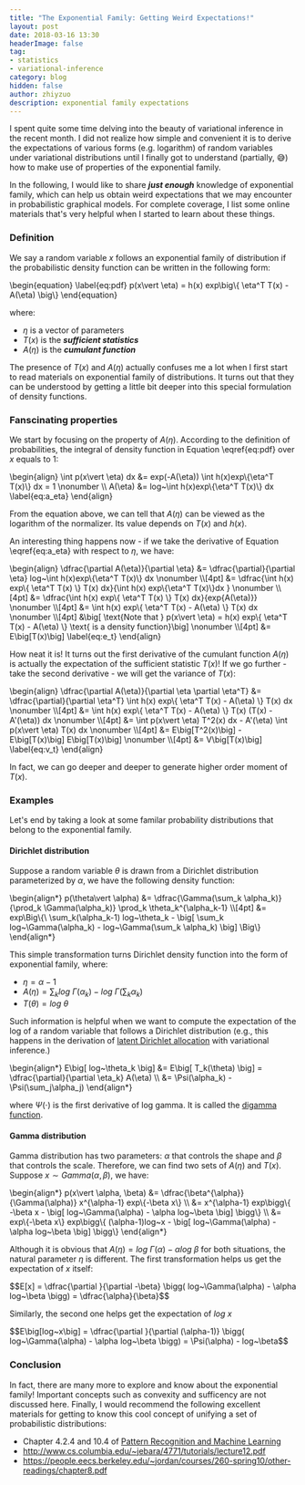 ```yaml
---
title: "The Exponential Family: Getting Weird Expectations!"
layout: post
date: 2018-03-16 13:30
headerImage: false
tag:
- statistics
- variational-inference
category: blog
hidden: false
author: zhiyzuo
description: exponential family expectations
---
```


I spent quite some time delving into the beauty of variational inference in the recent month. I did not realize how simple and convenient it is to derive the expectations of various forms (e.g. logarithm) of random variables under variational distributions until I finally got to understand (partially, :sweat_smile:) how to make use of properties of the exponential family. 

In the following, I would like to share ___just enough___ knowledge of exponential family, which can help us obtain weird expectations that we may encounter in probabilistic graphical models. For complete coverage, I list some online materials that's very helpful when I started to learn about these things.

### Definition
We say a random variable $x$ follows an exponential family of distribution if the probabilistic density function can be written in the following form:
<div>
\begin{equation}
\label{eq:pdf}
p(x\vert \eta) = h(x) exp\big\{ \eta^T T(x) - A(\eta) \big\} 
\end{equation}
</div>

where:
- $\eta$ is a vector of parameters
- $T(x)$ is the ___sufficient statistics___
- $A(\eta)$ is the ___cumulant function___

The presence of $T(x)$ and $A(\eta)$ actually confuses me a lot when I first start to read materials on exponential family of distributions. It turns out that they can be understood by getting a little bit deeper into this special formulation of density functions.

### Fanscinating properties
We start by focusing on the property of $A(\eta)$. According to the definition of probabilities, the integral of density function in Equation \eqref{eq:pdf} over $x$ equals to 1:

<div>
\begin{align}
\int p(x\vert \eta) dx &= exp(-A(\eta)) \int h(x)exp\{\eta^T T(x)\} dx = 1 \nonumber \\
A(\eta) &= log~\int h(x)exp\{\eta^T T(x)\} dx  
\label{eq:a_eta}
\end{align}
</div>

From the equation above, we can tell that $A(\eta)$ can be viewed as the logarithm of the normalizer. Its value depends on $T(x)$ and $h(x)$.

An interesting thing happens now - if we take the derivative of Equation \eqref{eq:a_eta} with respect to $\eta$, we have:

<div>
\begin{align}
\dfrac{\partial A(\eta)}{\partial \eta} &= \dfrac{\partial}{\partial \eta} log~\int h(x)exp\{\eta^T T(x)\} dx \nonumber \\[4pt]
&= \dfrac{\int h(x) exp\{ \eta^T T(x) \} T(x) dx}{\int h(x) exp\{\eta^T T(x)\}dx } \nonumber \\[4pt]
&= \dfrac{\int h(x) exp\{ \eta^T T(x) \} T(x) dx}{exp{A(\eta)}} \nonumber \\[4pt]
&= \int h(x) exp\{ \eta^T T(x) - A(\eta) \} T(x) dx \nonumber \\[4pt]
&\big[ \text{Note that } p(x\vert \eta) = h(x) exp\{ \eta^T T(x) - A(\eta) \} \text{ is a density function}\big] \nonumber \\[4pt]
&= E\big[T(x)\big] \label{eq:e_t}
\end{align}
</div>

How neat it is! It turns out the first derivative of the cumulant function $A(\eta)$ is actually the expectation of the sufficient statistic $T(x)$! If we go further - take the second derivative - we will get the variance of $T(x)$:

<div>
\begin{align}
\dfrac{\partial A(\eta)}{\partial \eta \partial \eta^T} &= \dfrac{\partial}{\partial \eta^T}  \int h(x) exp\{ \eta^T T(x) - A(\eta) \} T(x) dx \nonumber \\[4pt]
&= \int h(x) exp\{ \eta^T T(x) - A(\eta) \} T(x) (T(x) - A'(\eta)) dx \nonumber \\[4pt]
&= \int p(x\vert \eta) T^2(x) dx - A'(\eta) \int p(x\vert \eta) T(x) dx  \nonumber \\[4pt]
&= E\big[T^2(x)\big] - E\big[T(x)\big] E\big[T(x)\big] \nonumber \\[4pt]
&= V\big[T(x)\big] \label{eq:v_t}
\end{align}
</div>

In fact, we can go deeper and deeper to generate higher order moment of $T(x)$. 

### Examples

Let's end by taking a look at some familar probability distributions that belong to the exponential family.

#### Dirichlet distribution
Suppose a random variable $\theta$ is drawn from a Dirichlet distribution parameterized by $\alpha$, we have the following density function:

<div>
\begin{align*}
p(\theta\vert \alpha) &= \dfrac{\Gamma(\sum_k \alpha_k)}{\prod_k \Gamma(\alpha_k)} \prod_k \theta_k^{\alpha_k-1} \\[4pt]
&= exp\Big\{\ \sum_k(\alpha_k-1) log~\theta_k - \big[ \sum_k log~\Gamma(\alpha_k) - log~\Gamma(\sum_k \alpha_k) \big] \Big\}
\end{align*}
</div>

This simple transformation turns Dirichlet density function into the form of exponential family, where:
- $\eta = \alpha - 1$
- $A(\eta) = \sum_k log~\Gamma(\alpha_k) - log~\Gamma(\sum_k \alpha_k)$
- $T(\theta) = log~\theta$

Such information is helpful when we want to compute the expectation of the log of a random variable that follows a Dirichlet distribution (e.g., this happens in the derivation of [latent Dirichlet allocation](https://en.wikipedia.org/wiki/Latent_Dirichlet_allocation) with variational inference.)

<div>
\begin{align*}
E\big[ log~\theta_k \big] &= E\big[ T_k(\theta) \big] = \dfrac{\partial}{\partial \eta_k} A(\eta) \\
&= \Psi(\alpha_k) - \Psi(\sum_j\alpha_j)
\end{align*}
</div>

where $\Psi(\cdot)$ is the first derivative of log gamma. It is called the [digamma function](https://en.wikipedia.org/wiki/Digamma_function).


#### Gamma distribution
Gamma distribution has two parameters: $\alpha$ that controls the shape and $\beta$ that controls the scale. Therefore, we can find two sets of $A(\eta)$ and $T(x)$. Suppose $x \sim Gamma(\alpha, \beta)$, we have:

<div>
\begin{align*}
p(x\vert \alpha, \beta) &= \dfrac{\beta^{\alpha}}{\Gamma(\alpha)} x^{\alpha-1} exp\{-\beta x\} \\
&= x^{\alpha-1} exp\bigg\{ -\beta x - \big[ log~\Gamma(\alpha) - \alpha log~\beta \big] \bigg\} \\
&= exp\{-\beta x\} exp\bigg\{ (\alpha-1)log~x - \big[ log~\Gamma(\alpha) - \alpha log~\beta \big]  \bigg\}
\end{align*}
</div>

Although it is obvious that $A(\eta) = log~\Gamma(\alpha) - \alpha log~\beta$ for both situations, the natural parameter $\eta$ is different. The first transformation helps us get the expectation of $x$ itself:

<div>
$$E[x] = \dfrac{\partial }{\partial -\beta} \bigg( log~\Gamma(\alpha) - \alpha log~\beta \bigg) = \dfrac{\alpha}{\beta}$$
</div>

Similarly, the second one helps get the expectation of $log~x$

<div>
$$E\big[log~x\big] = \dfrac{\partial }{\partial (\alpha-1)} \bigg( log~\Gamma(\alpha) - \alpha log~\beta \bigg) = \Psi(\alpha) - log~\beta$$
</div>

### Conclusion

In fact, there are many more to explore and know about the exponential family! Important concepts such as convexity and sufficency are not discussed here. Finally, I would recommend the following excellent materials for getting to know this cool concept of unifying a set of probabilistic distributions:

- Chapter 4.2.4 and 10.4 of [Pattern Recognition and Machine Learning](https://www.amazon.com/Pattern-Recognition-Learning-Information-Statistics/dp/0387310738)
- http://www.cs.columbia.edu/~jebara/4771/tutorials/lecture12.pdf
- https://people.eecs.berkeley.edu/~jordan/courses/260-spring10/other-readings/chapter8.pdf

